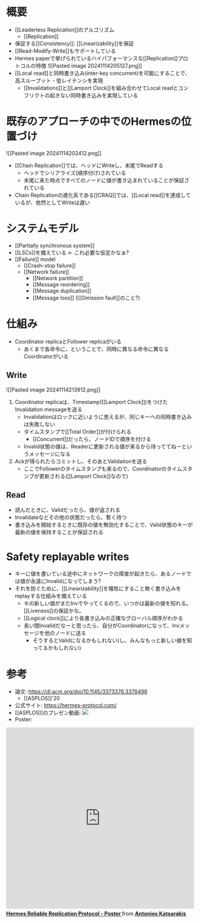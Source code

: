 # 概要
- [[Leaderless Replication]]のアルゴリズム
	- [[Replication]]
- 保証する[[Consistency]]:  [[Linearizability]]を保証
- [[Read-Modify-Write]]もサポートしている
- Hermes paperで挙げられているハイパフォーマンスな[[Replication]]プロトコルの特徴
  ![[Pasted image 20241114205127.png]]
- [[Local read]]と同時書き込み(inter-key concurrent)を可能にすることで、高スループット・低レイテンシを実現
	- [[Invalidations]]と[[Lamport Clock]]を組み合わせてLocal readとコンフリクトの起きない同時書き込みを実現している

# 既存のアプローチの中でのHermesの位置づけ
![[Pasted image 20241114202412.png]]
- [[Chain Replication]]では、ヘッドにWriteし、末尾でReadする
	- ヘッドでシリアライズ(順序付け)されている
	- 末尾に来た時点ですべてのノードに値が書き込まれていることが保証されている
- Chain Replicationの進化系である[[CRAQ]]では、[[Local read]]を達成しているが、依然としてWriteは遅い

# システムモデル
- [[Partially synchronous system]]
- [[LSCs]]を備えている ← これ必要な仮定かなぁ?
- [[Failure]] model
	- [[Crash-stop failure]]
	- [[Network failure]]
		- [[Network partition]]
		- [[Message reordering]]
		- [[Message duplication]]
		- [[Message loss]] ([[Omission fault]]のこと?)

# 仕組み
- Coordinator replicaとFollower replicaがいる
	- あくまで各命令に、ということで、同時に異なる命令に異なるCoordinatorがいる
## Write
![[Pasted image 20241114213912.png]]
1. Coordinator replicaは、Timestamp([[Lamport Clock]])をつけたInvalidation messageを送る
	- Invalidationはロックに近いように思えるが、同じキーへの同時書き込みは失敗しない
	- タイムスタンプで[[Total Order]]が付けられる
		- [[Concurrent]]だったら、ノードIDで順序を付ける
	- Invalid状態の値は、Readerに更新される値が来るから待っててねーというメッセージになる
1. Ackが得られたらコミットし、そのあとValidationを送る
	- ここでFollowerのタイムスタンプも来るので、Coordinatorのタイムスタンプが更新される([[Lamport Clock]]なので)
## Read
- 読んだときに、Validだったら、値が返される
- Invalidateなどその他の状態だったら、暫く待つ
- 書き込みを開始するときに既存の値を無効化することで、Valid状態のキーが最新の値を保持することが保証される
# Safety replayable writes
- キーに値を書いている途中にネットワークの障害が起きたら、あるノードでは値が永遠にInvalidになってしまう?
- それを防ぐために、[[Linearizability]]を犠牲にすること無く書き込みをreplayする仕組みを備えている
	- キの新しい値がまたInvでやってくるので、いつかは最新の値を知れる。[[Liveness]]の保証かな。
	- [[Logical clock]]により各書き込みの正確なグローバル順序がわかる
	- 長い間Invalidだなーと思ったら、自分がCoordinatorになって、Invメッセージを他のノードに送る
		- そうするとValidになるかもしれない(し、みんなもっと新しい値を知ってるかもしれない)
# 参考
- 論文: https://dl.acm.org/doi/10.1145/3373376.3378496
	- [[ASPLOS]]'20
- 公式サイト: https://hermes-protocol.com/
- [[ASPLOS]]のプレゼン動画: ![](https://www.youtube.com/watch?v=5HwOdAjqEdE)
- Poster:
<iframe src="https://www.slideshare.net/slideshow/embed_code/key/793n6tuvZHDyTY?startSlide=1" width="597" height="486" frameborder="0" marginwidth="0" marginheight="0" scrolling="no" style="border:1px solid #CCC; border-width:1px; margin-bottom:5px;max-width: 100%;" allowfullscreen></iframe><div style="margin-bottom:5px"><strong><a href="https://www.slideshare.net/slideshow/hermes-reliable-replication-protocol-230267877/230267877" title="Hermes Reliable Replication Protocol - Poster " target="_blank">Hermes Reliable Replication Protocol - Poster </a></strong> from <strong><a href="https://www.slideshare.net/AntoniosKatsarakis" target="_blank">Antonios Katsarakis</a></strong></div>

